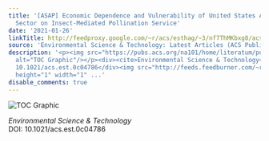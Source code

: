 ```yaml
---
title: '[ASAP] Economic Dependence and Vulnerability of United States Agricultural
  Sector on Insect-Mediated Pollination Service'
date: '2021-01-26'
linkTitle: http://feedproxy.google.com/~r/acs/esthag/~3/nf7ThMKbxg8/acs.est.0c04786
source: 'Environmental Science & Technology: Latest Articles (ACS Publications)'
description: '<p><img src="https://pubs.acs.org/na101/home/literatum/publisher/achs/journals/content/esthag/0/esthag.ahead-of-print/acs.est.0c04786/20210126/images/medium/es0c04786_0006.gif"
  alt="TOC Graphic"/></p><div><cite>Environmental Science & Technology</cite></div><div>DOI:
  10.1021/acs.est.0c04786</div><img src="http://feeds.feedburner.com/~r/acs/esthag/~4/nf7ThMKbxg8"
  height="1" width="1" ...'
disable_comments: true
---
```

<p><img src="https://pubs.acs.org/na101/home/literatum/publisher/achs/journals/content/esthag/0/esthag.ahead-of-print/acs.est.0c04786/20210126/images/medium/es0c04786_0006.gif" alt="TOC Graphic"/></p><div><cite>Environmental Science & Technology</cite></div><div>DOI: 10.1021/acs.est.0c04786</div><img src="http://feeds.feedburner.com/~r/acs/esthag/~4/nf7ThMKbxg8" height="1" width="1" ...